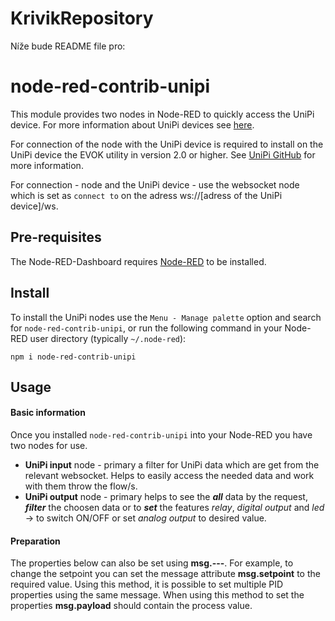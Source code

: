 # KrivikRepository
Níže bude README file pro:

# node-red-contrib-unipi
This module provides two nodes in Node-RED to quickly access the UniPi device. For more information about UniPi devices see <a href="https://www.unipi.technology/">here</a>.

For connection of the node with the UniPi device is required to install on the UniPi device the EVOK utility in version 2.0 or higher. See <a href="https://github.com/UniPiTechnology/evok">UniPi GitHub</a> for more information.

For connection - node and the UniPi device - use the websocket node which is set as `connect to` on the adress ws://[adress of the UniPi device]/ws.

## Pre-requisites

The Node-RED-Dashboard requires <a href="https://nodered.org">Node-RED</a> to be installed.

## Install

To install the UniPi nodes use the `Menu - Manage palette` option and search for `node-red-contrib-unipi`, or run the following command in your Node-RED user directory (typically `~/.node-red`):

    npm i node-red-contrib-unipi

## Usage
#### Basic information
Once you installed `node-red-contrib-unipi` into your Node-RED you have two nodes for use.

   - **UniPi input** node - primary a filter for UniPi data which are get from the relevant websocket. Helps to easily access the needed data and work with them throw the flow/s.
   - **UniPi output** node - primary helps to see the ***all*** data by the request, ***filter*** the choosen data or to ***set*** the features *relay*, *digital output* and *led* -> to switch ON/OFF or set *analog output* to desired value. 
#### Preparation








The properties below can also be set using **msg.---**. For example, to change the setpoint you can set the message attribute **msg.setpoint** to the required value. Using this method, it is possible to set multiple PID properties using the same message. When using this method to set the properties **msg.payload** should contain the process value.

